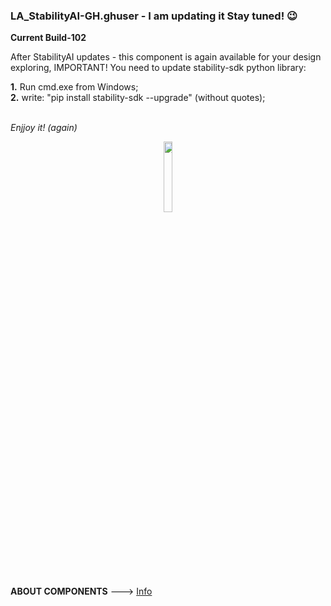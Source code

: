 ### LA_StabilityAI-GH.ghuser - I am updating it Stay tuned! 😉

**Current Build-102**

After StabilityAI updates - this component is again available for your design exploring, IMPORTANT! You need to update stability-sdk python library:

**1.** Run cmd.exe from Windows;
<br>
**2.** write: "pip install stability-sdk --upgrade" (without quotes);
<br>
<br>

_Enjjoy it! (again)_

<div align="center">
<img src="https://ambrosinus.altervista.org/blog/wp-content/uploads/2022/11/LA_StabilityAI-GH_comp_02.png" width="17%" height="17%">
</div>
<br>
<br>

**ABOUT COMPONENTS**  ---> [Info](https://bit.ly/StabilityAI-insideGrasshopper)
